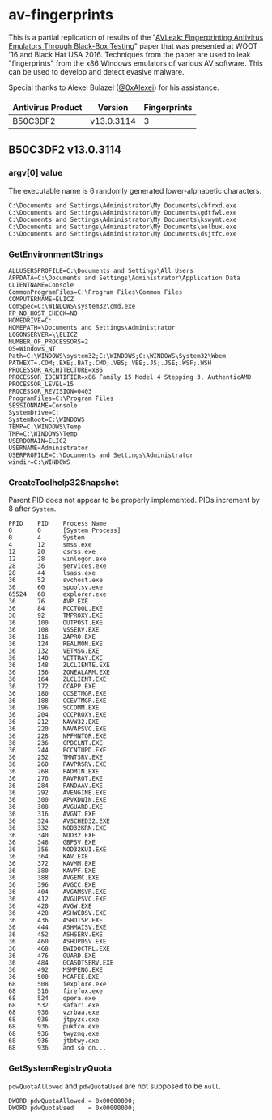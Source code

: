 # av-fingerprints

This is a partial replication of results of the "[AVLeak:
Fingerprinting Antivirus Emulators Through Black-Box Testing](https://www.usenix.org/system/files/conference/woot16/woot16-paper-blackthorne_update.pdf)" paper that was presented at WOOT '16 and Black Hat USA 2016. Techniques from the paper are used to leak "fingerprints" from the x86 Windows emulators of various AV software. This can be used to develop and detect evasive malware.

Special thanks to Alexei Bulazel ([@0xAlexei](https://twitter.com/0xAlexei)) for his assistance.

| Antivirus Product | Version | Fingerprints |
|:------------------|:-------:|:-------------|
| B50C3DF2 | v13.0.3114 | 3 |

## B50C3DF2 v13.0.3114

### argv[0] value

The executable name is 6 randomly generated lower-alphabetic characters.

```
C:\Documents and Settings\Administrator\My Documents\cbfrxd.exe
C:\Documents and Settings\Administrator\My Documents\gdtfwl.exe
C:\Documents and Settings\Administrator\My Documents\kswymt.exe
C:\Documents and Settings\Administrator\My Documents\anlbux.exe
C:\Documents and Settings\Administrator\My Documents\dsjtfc.exe
```

### GetEnvironmentStrings

```
ALLUSERSPROFILE=C:\Documents and Settings\All Users
APPDATA=C:\Documents and Settings\Administrator\Application Data
CLIENTNAME=Console
CommonProgramFiles=C:\Program Files\Common Files
COMPUTERNAME=ELICZ
ComSpec=C:\WINDOWS\system32\cmd.exe
FP_NO_HOST_CHECK=NO
HOMEDRIVE=C:
HOMEPATH=\Documents and Settings\Administrator
LOGONSERVER=\\ELICZ
NUMBER_OF_PROCESSORS=2
OS=Windows_NT
Path=C:\WINDOWS\system32;C:\WINDOWS;C:\WINDOWS\System32\Wbem
PATHEXT=.COM;.EXE;.BAT;.CMD;.VBS;.VBE;.JS;.JSE;.WSF;.WSH
PROCESSOR_ARCHITECTURE=x86
PROCESSOR_IDENTIFIER=x86 Family 15 Model 4 Stepping 3, AuthenticAMD
PROCESSOR_LEVEL=15
PROCESSOR_REVISION=0403
ProgramFiles=C:\Program Files
SESSIONNAME=Console
SystemDrive=C:
SystemRoot=C:\WINDOWS
TEMP=C:\WINDOWS\Temp
TMP=C:\WINDOWS\Temp
USERDOMAIN=ELICZ
USERNAME=Administrator
USERPROFILE=C:\Documents and Settings\Administrator
windir=C:\WINDOWS
```

### CreateToolhelp32Snapshot

Parent PID does not appear to be properly implemented. PIDs increment by 8 after `System`.

```
PPID    PID    Process Name
0       0      [System Process]
0       4      System
4       12     smss.exe
12      20     csrss.exe
12      28     winlogon.exe
28      36     services.exe
28      44     lsass.exe
36      52     svchost.exe
36      60     spoolsv.exe
65524   68     explorer.exe
36      76     AVP.EXE
36      84     PCCTOOL.EXE
36      92     TMPROXY.EXE
36      100    OUTPOST.EXE
36      108    VSSERV.EXE
36      116    ZAPRO.EXE
36      124    REALMON.EXE
36      132    VETMSG.EXE
36      140    VETTRAY.EXE
36      148    ZLCLIENTE.EXE
36      156    ZONEALARM.EXE
36      164    ZLCLIENT.EXE
36      172    CCAPP.EXE
36      180    CCSETMGR.EXE
36      188    CCEVTMGR.EXE
36      196    SCCOMM.EXE
36      204    CCCPROXY.EXE
36      212    NAVW32.EXE
36      220    NAVAPSVC.EXE
36      228    NPFMNTOR.EXE
36      236    CPDCLNT.EXE
36      244    PCCNTUPD.EXE
36      252    TMNTSRV.EXE
36      260    PAVPRSRV.EXE
36      268    PADMIN.EXE
36      276    PAVPROT.EXE
36      284    PANDAAV.EXE
36      292    AVENGINE.EXE
36      300    APVXDWIN.EXE
36      308    AVGUARD.EXE
36      316    AVGNT.EXE
36      324    AVSCHED32.EXE
36      332    NOD32KRN.EXE
36      340    NOD32.EXE
36      348    GBPSV.EXE
36      356    NOD32KUI.EXE
36      364    KAV.EXE
36      372    KAVMM.EXE
36      380    KAVPF.EXE
36      388    AVGEMC.EXE
36      396    AVGCC.EXE
36      404    AVGAMSVR.EXE
36      412    AVGUPSVC.EXE
36      420    AVGW.EXE
36      428    ASHWEBSV.EXE
36      436    ASHDISP.EXE
36      444    ASHMAISV.EXE
36      452    ASHSERV.EXE
36      460    ASHUPDSV.EXE
36      468    EWIDOCTRL.EXE
36      476    GUARD.EXE
36      484    GCASDTSERV.EXE
36      492    MSMPENG.EXE
36      500    MCAFEE.EXE
68      508    iexplore.exe
68      516    firefox.exe
68      524    opera.exe
68      532    safari.exe
68      936    vzrbaa.exe
68      936    jtpyzc.exe
68      936    pukfco.exe
68      936    twyzmg.exe
68      936    jtbtwy.exe
68      936    and so on...
```

### GetSystemRegistryQuota

`pdwQuotaAllowed` and `pdwQuotaUsed` are not supposed to be `null`.

```
DWORD pdwQuotaAllowed = 0x00000000;
DWORD pdwQuotaUsed    = 0x00000000;
```
